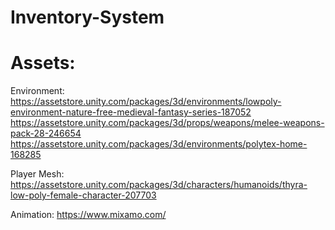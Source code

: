 # Inventory-System
Assets:
=================================
Environment: 
https://assetstore.unity.com/packages/3d/environments/lowpoly-environment-nature-free-medieval-fantasy-series-187052
https://assetstore.unity.com/packages/3d/props/weapons/melee-weapons-pack-28-246654
https://assetstore.unity.com/packages/3d/environments/polytex-home-168285

Player Mesh: https://assetstore.unity.com/packages/3d/characters/humanoids/thyra-low-poly-female-character-207703

Animation: https://www.mixamo.com/
